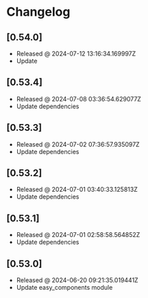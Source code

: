 # Changelog

## [0.54.0]

- Released @ 2024-07-12 13:16:34.169997Z
- Update

## [0.53.4]

- Released @ 2024-07-08 03:36:54.629077Z
- Update dependencies

## [0.53.3]

- Released @ 2024-07-02 07:36:57.935097Z
- Update dependencies

## [0.53.2]

- Released @ 2024-07-01 03:40:33.125813Z
- Update dependencies

## [0.53.1]

- Released @ 2024-07-01 02:58:58.564852Z
- Update dependencies

## [0.53.0]

- Released @ 2024-06-20 09:21:35.019441Z
- Update easy_components module
